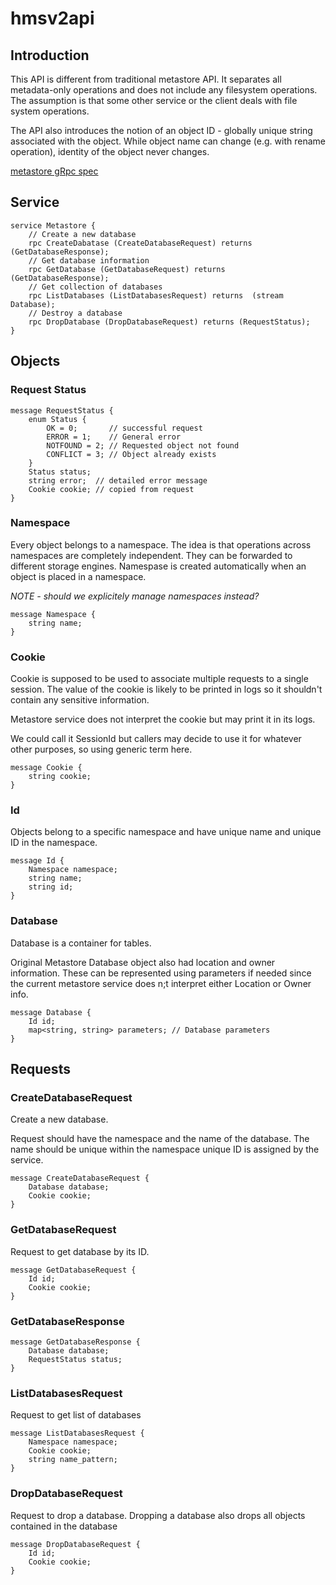 # hmsv2api

## Introduction

This API is different from traditional metastore API. It separates all
metadata-only operations and does not include any filesystem operations.
The assumption is that some other service or the client deals with file system
operations.
 
The API also introduces the notion of an object ID - globally unique string
associated with the object. While object name can change (e.g. with
rename operation), identity of the object never changes.

[metastore gRpc spec](protobuf/metastore.proto)

## Service

    service Metastore {
        // Create a new database
        rpc CreateDabatase (CreateDatabaseRequest) returns (GetDatabaseResponse);
        // Get database information
        rpc GetDatabase (GetDatabaseRequest) returns  (GetDatabaseResponse);
        // Get collection of databases
        rpc ListDatabases (ListDatabasesRequest) returns  (stream Database);
        // Destroy a database
        rpc DropDatabase (DropDatabaseRequest) returns (RequestStatus);
    }

## Objects

### Request Status

    message RequestStatus {
        enum Status {
            OK = 0;       // successful request
            ERROR = 1;    // General error
            NOTFOUND = 2; // Requested object not found
            CONFLICT = 3; // Object already exists
        }
        Status status;
        string error;  // detailed error message
        Cookie cookie; // copied from request
    }

### Namespace

Every object belongs to a namespace. The idea is that operations across
namespaces are completely independent. They can be forwarded to different storage
engines.
Namespase is created automatically when an object is placed in a namespace.

*NOTE - should we explicitely manage namespaces instead?*

    message Namespace {
        string name;
    }

### Cookie

Cookie is supposed to be used to associate multiple requests to a single session.
The value of the cookie is likely to be printed in logs so it shouldn't contain
any sensitive information.

Metastore service does not interpret the cookie but may print it in its logs.

We could call it SessionId but callers may decide to use it for whatever other
purposes, so using generic term here.

    message Cookie {
        string cookie;
    }

### Id

Objects belong to a specific namespace and have unique name and unique ID
in the namespace.

    message Id {
        Namespace namespace;
        string name;
        string id;
    }

### Database

Database is a container for tables.

Original Metastore Database object also had location and owner information.
These can be represented using parameters if needed since the current
metastore service does n;t interpret either Location or Owner info.

    message Database {
        Id id;
        map<string, string> parameters; // Database parameters
    }

## Requests

### CreateDatabaseRequest

Create a new database.

Request should have the namespace and the name of the database.
The name should be unique within the namespace
unique ID is assigned by the service.

    message CreateDatabaseRequest {
        Database database;
        Cookie cookie;
    }
    
### GetDatabaseRequest

Request to get database by its ID.

    message GetDatabaseRequest {
        Id id;
        Cookie cookie;
    }

### GetDatabaseResponse

    message GetDatabaseResponse {
        Database database;
        RequestStatus status;
    }

### ListDatabasesRequest

Request to get list of databases

    message ListDatabasesRequest {
        Namespace namespace;
        Cookie cookie;
        string name_pattern;
    }

### DropDatabaseRequest

Request to drop a database.
Dropping a database also drops all objects contained in the database

    message DropDatabaseRequest {
        Id id;
        Cookie cookie;
    }
